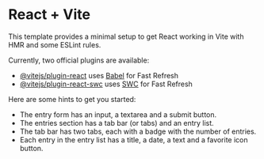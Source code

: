 # React + Vite

This template provides a minimal setup to get React working in Vite with HMR and some ESLint rules.

Currently, two official plugins are available:

- [@vitejs/plugin-react](https://github.com/vitejs/vite-plugin-react/blob/main/packages/plugin-react/README.md) uses [Babel](https://babeljs.io/) for Fast Refresh
- [@vitejs/plugin-react-swc](https://github.com/vitejs/vite-plugin-react-swc) uses [SWC](https://swc.rs/) for Fast Refresh

<!-- ================================== -->

Here are some hints to get you started:

<!-- - The Journal App has a header, a main section and a footer. -->
<!-- - In the main section, there is an entry form and an entries section. -->

- The entry form has an input, a textarea and a submit button.
- The entries section has a tab bar (or tabs) and an entry list.
- The tab bar has two tabs, each with a badge with the number of entries.
- Each entry in the entry list has a title, a date, a text and a favorite icon button.
